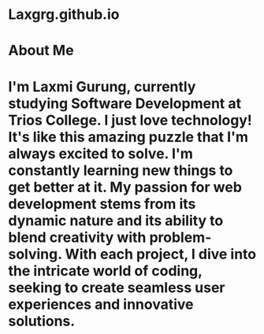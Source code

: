 # Laxgrg.github.io

# About Me

# I'm Laxmi Gurung, currently studying Software Development at Trios College. I just love technology! It's like this amazing puzzle that I'm always excited to solve. I'm constantly learning new things to get better at it. My passion for web development stems from its dynamic nature and its ability to blend creativity with problem-solving. With each project, I dive into the intricate world of coding, seeking to create seamless user experiences and innovative solutions.


